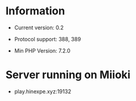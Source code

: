 # Information

- Current version: 0.2

- Protocol support: 388, 389

- Min PHP Version: 7.2.0

# Server running on Miioki
- play.hinexpe.xyz:19132
